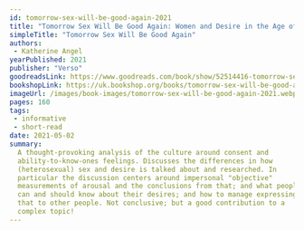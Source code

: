 ```yaml
---
id: tomorrow-sex-will-be-good-again-2021
title: "Tomorrow Sex Will Be Good Again: Women and Desire in the Age of Consent"
simpleTitle: "Tomorrow Sex Will Be Good Again"
authors: 
 - Katherine Angel
yearPublished: 2021
publisher: "Verso"
goodreadsLink: https://www.goodreads.com/book/show/52514416-tomorrow-sex-will-be-good-again
bookshopLink: https://uk.bookshop.org/books/tomorrow-sex-will-be-good-again-women-and-desire-in-the-age-of-consent/9781788739160
imageUrl: /images/book-images/tomorrow-sex-will-be-good-again-2021.webp
pages: 160
tags: 
 - informative 
 - short-read
date: 2021-05-02
summary: 
  A thought-provoking analysis of the culture around consent and
  ability-to-know-ones feelings. Discusses the differences in how
  (heterosexual) sex and desire is talked about and researched. In
  particular the discussion centers around impersonal "objective"
  measurements of arousal and the conclusions from that; and what people
  can and should know about their desires; and how to manage expressing
  that to other people. Not conclusive; but a good contribution to a
  complex topic!
---
```


